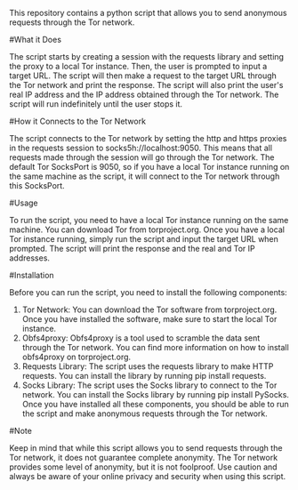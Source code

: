 This repository contains a python script that allows you to send anonymous requests through the Tor network.


#What it Does

The script starts by creating a session with the requests library and setting the proxy to a local Tor instance. Then, the user is prompted to input a target URL. The script will then make a request to the target URL through the Tor network and print the response. The script will also print the user's real IP address and the IP address obtained through the Tor network. The script will run indefinitely until the user stops it.


#How it Connects to the Tor Network

The script connects to the Tor network by setting the http and https proxies in the requests session to socks5h://localhost:9050. This means that all requests made through the session will go through the Tor network. The default Tor SocksPort is 9050, so if you have a local Tor instance running on the same machine as the script, it will connect to the Tor network through this SocksPort.


#Usage

To run the script, you need to have a local Tor instance running on the same machine. You can download Tor from torproject.org. Once you have a local Tor instance running, simply run the script and input the target URL when prompted. The script will print the response and the real and Tor IP addresses.


#Installation

Before you can run the script, you need to install the following components:
1. Tor Network: You can download the Tor software from torproject.org. Once you have installed the software, make sure to start the local Tor instance.
2. Obfs4proxy: Obfs4proxy is a tool used to scramble the data sent through the Tor network. You can find more information on how to install obfs4proxy on torproject.org.
3. Requests Library: The script uses the requests library to make HTTP requests. You can install the library by running pip install requests.
4. Socks Library: The script uses the Socks library to connect to the Tor network. You can install the Socks library by running pip install PySocks.
Once you have installed all these components, you should be able to run the script and make anonymous requests through the Tor network.


#Note

Keep in mind that while this script allows you to send requests through the Tor network, it does not guarantee complete anonymity. The Tor network provides some level of anonymity, but it is not foolproof. Use caution and always be aware of your online privacy and security when using this script.
